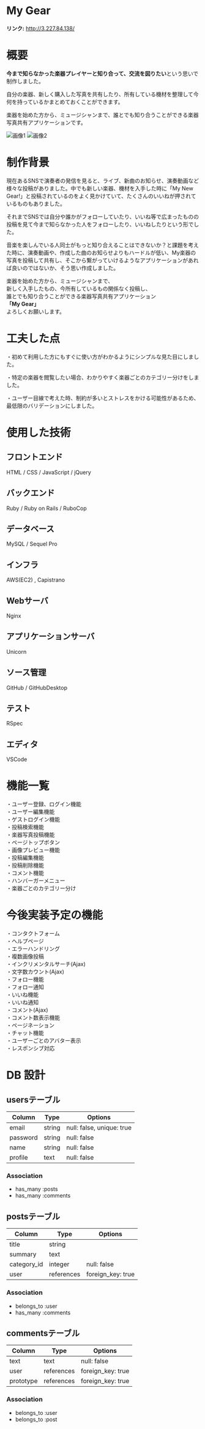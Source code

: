 # My Gear
**リンク:** http://3.227.84.138/

# 概要
**今まで知らなかった楽器プレイヤーと知り合って、交流を図りたい**という思いで制作しました。

自分の楽器、新しく購入した写真を共有したり、所有している機材を整理して今何を持っているかまとめておくことができます。

楽器を始めた方から、ミュージシャンまで、誰とでも知り合うことができる楽器写真共有アプリケーションです。

![画像1](app/assets/images/readme1.png)
![画像2](app/assets/images/readme2.png)

# 制作背景
現在あるSNSで演奏者の発信を見ると、ライブ、新曲のお知らせ、演奏動画など様々な投稿がありました。中でも新しい楽器、機材を入手した時に「My New Gear!」と投稿されているのをよく見かけていて、たくさんのいいねが押されているものもありました。

それまでSNSでは自分や誰かがフォローしていたり、いいね等で広まったものの投稿を見て今まで知らなかった人をフォローしたり、いいねしたりという形でした。

音楽を楽しんでいる人同士がもっと知り合えることはできないか？と課題を考えた時に、演奏動画や、作成した曲のお知らせよりもハードルが低い、My楽器の写真を投稿して共有し、そこから繋がっていけるようなアプリケーションがあれば良いのではないか、そう思い作成しました。

楽器を始めた方から、ミュージシャンまで、  
新しく入手したもの、今所有しているもの関係なく投稿し、  
誰とでも知り合うことができる楽器写真共有アプリケーション  
**「My Gear」**  
よろしくお願いします。

# 工夫した点
・初めて利用した方にもすぐに使い方がわかるようにシンプルな見た目にしました。  

・特定の楽器を閲覧したい場合、わかりやすく楽器ごとのカテゴリー分けをしました。  

・ユーザー目線で考えた時、制約が多いとストレスをかける可能性があるため、最低限のバリデーションにしました。  

# 使用した技術
## フロントエンド
HTML / CSS / JavaScript / jQuery
## バックエンド
Ruby / Ruby on Rails / RuboCop
## データベース
MySQL / Sequel Pro
## インフラ
AWS(EC2) , Capistrano
## Webサーバ
Nginx
## アプリケーションサーバ
Unicorn
## ソース管理
GitHub / GitHubDesktop
## テスト
RSpec
## エディタ
VSCode

# 機能一覧
・ユーザー登録、ログイン機能  
・ユーザー編集機能  
・ゲストログイン機能  
・投稿検索機能  
・楽器写真投稿機能  
・ページトップボタン  
・画像プレビュー機能  
・投稿編集機能  
・投稿削除機能  
・コメント機能  
・ハンバーガーメニュー  
・楽器ごとのカテゴリー分け  

# 今後実装予定の機能
・コンタクトフォーム  
・ヘルプページ  
・エラーハンドリング  
・複数画像投稿  
・インクリメンタルサーチ(Ajax)  
・文字数カウント(Ajax)  
・フォロー機能  
・フォロー通知  
・いいね機能  
・いいね通知  
・コメント(Ajax)  
・コメント数表示機能  
・ページネーション  
・チャット機能  
・ユーザーごとのアバター表示  
・レスポンシブ対応  

# DB 設計

## usersテーブル

| Column       | Type   | Options                   |
| ------------ | ------ | ------------------------- |
| email        | string | null: false, unique: true |
| password     | string | null: false               |
| name         | string | null: false               |
| profile      | text   | null: false               |

### Association
- has_many :posts
- has_many :comments

## postsテーブル

| Column       | Type       | Options           |
| ------------ | ---------- | ----------------- |
| title        | string     |                   |
| summary      | text       |                   |
| category_id  | integer    | null: false       |
| user         | references | foreign_key: true |

### Association
- belongs_to :user
- has_many :comments

## commentsテーブル

| Column    | Type       | Options           |
| --------- | ---------- | ----------------- |
| text      | text       | null: false       |
| user      | references | foreign_key: true |
| prototype | references | foreign_key: true |

### Association
- belongs_to :user
- belongs_to :post
